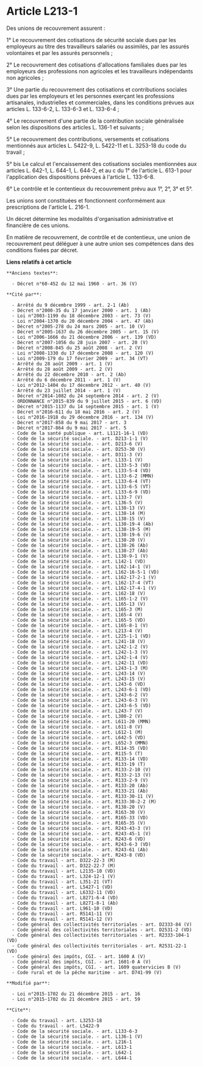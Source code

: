 # Article L213-1

Des unions de recouvrement assurent : 

1° Le recouvrement des cotisations de sécurité sociale dues par les employeurs au titre des travailleurs salariés ou
assimilés, par les assurés volontaires et par les assurés personnels ; 

2° Le recouvrement des cotisations d'allocations familiales dues par les employeurs des professions non agricoles et les
travailleurs indépendants non agricoles ; 

3° Une partie du recouvrement des cotisations et contributions sociales dues par les employeurs et les personnes exerçant les
professions artisanales, industrielles et commerciales, dans les conditions prévues aux articles L. 133-6-2, L. 133-6-3 et L.
133-6-4 ; 

4° Le recouvrement d'une partie de la contribution sociale généralisée selon les dispositions des articles L. 136-1 et
suivants ; 

5° Le recouvrement des contributions, versements et cotisations mentionnés aux articles L. 5422-9, L. 5422-11 et L. 3253-18
du code du travail ; 

5° bis Le calcul et l'encaissement des cotisations sociales mentionnées aux articles L. 642-1, L. 644-1, L. 644-2, et au c du
1° de l'article L. 613-1 pour l'application des dispositions prévues à l'article L. 133-6-8.

6° Le contrôle et le contentieux du recouvrement prévu aux 1°, 2°, 3° et 5°. 

Les unions sont constituées et fonctionnent conformément aux prescriptions de l'article L. 216-1. 

Un décret détermine les modalités d'organisation administrative et financière de ces unions. 

En matière de recouvrement, de contrôle et de contentieux, une union de recouvrement peut déléguer à une autre union ses
compétences dans des conditions fixées par décret.

**Liens relatifs à cet article**

	**Anciens textes**:

	  - Décret n°60-452 du 12 mai 1960 - art. 36 (V)

	**Cité par**:

	  - Arrêté du 9 décembre 1999 - art. 2-1 (Ab)
	  - Décret n°2000-35 du 17 janvier 2000 - art. 1 (Ab)
	  - Loi n°2003-1199 du 18 décembre 2003 - art. 73 (V)
	  - Loi n°2004-1370 du 20 décembre 2004 - art. 47 (Ab)
	  - Décret n°2005-278 du 24 mars 2005 - art. 10 (V)
	  - Décret n°2005-1637 du 26 décembre 2005 - art. 15 (V)
	  - Loi n°2006-1666 du 21 décembre 2006 - art. 139 (VD)
	  - Décret n°2007-1056 du 28 juin 2007 - art. 20 (V)
	  - Décret n°2008-845 du 25 août 2008 - art. 2 (V)
	  - Loi n°2008-1330 du 17 décembre 2008 - art. 120 (V)
	  - Loi n°2009-179 du 17 février 2009 - art. 34 (VT)
	  - Arrêté du 28 août 2009 - art. 1 (V)
	  - Arrêté du 28 août 2009 - art. 2 (V)
	  - Arrêté du 22 décembre 2010 - art. 2 (Ab)
	  - Arrêté du 6 décembre 2011 - art. 1 (V)
	  - Loi n°2012-1404 du 17 décembre 2012 - art. 40 (V)
	  - Arrêté du 23 juillet 2014 - art. 1 (V)
	  - Décret n°2014-1082 du 24 septembre 2014 - art. 2 (V)
	  - ORDONNANCE n°2015-839 du 9 juillet 2015 - art. 6 (VD)
	  - Décret n°2015-1137 du 14 septembre 2015 - art. 1 (V)
	  - Décret n°2016-611 du 18 mai 2016 - art. 2 (V)
	  - Loi n°2016-1918 du 29 décembre 2016 - art. 134 (V)
	  - Décret n°2017-858 du 9 mai 2017 - art. 3
	  - Décret n°2017-864 du 9 mai 2017 - art. 5
	  - Code de la santé publique - art. L1121-16-1 (VD)
	  - Code de la sécurité sociale. - art. D213-1-1 (V)
	  - Code de la sécurité sociale. - art. D213-6 (V)
	  - Code de la sécurité sociale. - art. D253-30 (V)
	  - Code de la sécurité sociale. - art. D311-3 (V)
	  - Code de la sécurité sociale. - art. L133-1 (V)
	  - Code de la sécurité sociale. - art. L133-5-3 (VD)
	  - Code de la sécurité sociale. - art. L133-5-4 (VD)
	  - Code de la sécurité sociale. - art. L133-6-2 (MMN)
	  - Code de la sécurité sociale. - art. L133-6-4 (VT)
	  - Code de la sécurité sociale. - art. L133-6-5 (VT)
	  - Code de la sécurité sociale. - art. L133-6-9 (VD)
	  - Code de la sécurité sociale. - art. L133-7 (V)
	  - Code de la sécurité sociale. - art. L136-5 (V)
	  - Code de la sécurité sociale. - art. L138-13 (V)
	  - Code de la sécurité sociale. - art. L138-14 (M)
	  - Code de la sécurité sociale. - art. L138-15 (V)
	  - Code de la sécurité sociale. - art. L138-19-4 (Ab)
	  - Code de la sécurité sociale. - art. L138-19-5 (M)
	  - Code de la sécurité sociale. - art. L138-19-6 (V)
	  - Code de la sécurité sociale. - art. L138-20 (V)
	  - Code de la sécurité sociale. - art. L138-26 (Ab)
	  - Code de la sécurité sociale. - art. L138-27 (Ab)
	  - Code de la sécurité sociale. - art. L138-9-1 (V)
	  - Code de la sécurité sociale. - art. L142-1 (VD)
	  - Code de la sécurité sociale. - art. L162-14-1 (V)
	  - Code de la sécurité sociale. - art. L162-16-5-1 (VD)
	  - Code de la sécurité sociale. - art. L162-17-2-1 (V)
	  - Code de la sécurité sociale. - art. L162-17-4 (VT)
	  - Code de la sécurité sociale. - art. L162-17-4-1 (V)
	  - Code de la sécurité sociale. - art. L162-18 (V)
	  - Code de la sécurité sociale. - art. L165-1-2 (V)
	  - Code de la sécurité sociale. - art. L165-13 (V)
	  - Code de la sécurité sociale. - art. L165-3 (M)
	  - Code de la sécurité sociale. - art. L165-4 (V)
	  - Code de la sécurité sociale. - art. L165-5 (VD)
	  - Code de la sécurité sociale. - art. L165-8-1 (V)
	  - Code de la sécurité sociale. - art. L213-4 (V)
	  - Code de la sécurité sociale. - art. L225-1-1 (VD)
	  - Code de la sécurité sociale. - art. L241-18 (V)
	  - Code de la sécurité sociale. - art. L242-1-2 (V)
	  - Code de la sécurité sociale. - art. L242-1-3 (V)
	  - Code de la sécurité sociale. - art. L242-1-4 (V)
	  - Code de la sécurité sociale. - art. L242-11 (VD)
	  - Code de la sécurité sociale. - art. L243-1-3 (M)
	  - Code de la sécurité sociale. - art. L243-14 (V)
	  - Code de la sécurité sociale. - art. L243-15 (V)
	  - Code de la sécurité sociale. - art. L243-6 (VD)
	  - Code de la sécurité sociale. - art. L243-6-1 (VD)
	  - Code de la sécurité sociale. - art. L243-6-2 (V)
	  - Code de la sécurité sociale. - art. L243-6-3 (V)
	  - Code de la sécurité sociale. - art. L243-6-5 (VD)
	  - Code de la sécurité sociale. - art. L243-7 (V)
	  - Code de la sécurité sociale. - art. L380-2 (V)
	  - Code de la sécurité sociale. - art. L611-20 (MMN)
	  - Code de la sécurité sociale. - art. L611-8 (V)
	  - Code de la sécurité sociale. - art. L612-1 (M)
	  - Code de la sécurité sociale. - art. L642-5 (VD)
	  - Code de la sécurité sociale. - art. L652-3 (MMN)
	  - Code de la sécurité sociale. - art. R114-35 (VD)
	  - Code de la sécurité sociale. - art. R115-5 (T)
	  - Code de la sécurité sociale. - art. R133-14 (VD)
	  - Code de la sécurité sociale. - art. R133-19 (T)
	  - Code de la sécurité sociale. - art. R133-2-10 (V)
	  - Code de la sécurité sociale. - art. R133-2-13 (V)
	  - Code de la sécurité sociale. - art. R133-2-9 (V)
	  - Code de la sécurité sociale. - art. R133-20 (Ab)
	  - Code de la sécurité sociale. - art. R133-21 (Ab)
	  - Code de la sécurité sociale. - art. R133-30-11 (V)
	  - Code de la sécurité sociale. - art. R133-30-2-2 (M)
	  - Code de la sécurité sociale. - art. R138-20 (V)
	  - Code de la sécurité sociale. - art. R163-30 (V)
	  - Code de la sécurité sociale. - art. R165-33 (VD)
	  - Code de la sécurité sociale. - art. R165-35 (V)
	  - Code de la sécurité sociale. - art. R243-43-3 (V)
	  - Code de la sécurité sociale. - art. R243-45-1 (V)
	  - Code de la sécurité sociale. - art. R243-6 (VD)
	  - Code de la sécurité sociale. - art. R243-6-3 (VD)
	  - Code de la sécurité sociale. - art. R243-61 (Ab)
	  - Code de la sécurité sociale. - art. R243-8 (VD)
	  - Code du travail - art. D322-22-3 (M)
	  - Code du travail - art. D322-22-7 (M)
	  - Code du travail - art. L2135-10 (VD)
	  - Code du travail - art. L324-12-1 (V)
	  - Code du travail - art. L351-21 (VT)
	  - Code du travail - art. L5427-1 (VD)
	  - Code du travail - art. L6332-11 (VD)
	  - Code du travail - art. L8271-6-4 (VD)
	  - Code du travail - art. L8271-8-1 (Ab)
	  - Code du travail - art. L961-10 (VD)
	  - Code du travail - art. R5141-11 (V)
	  - Code du travail - art. R5141-12 (V)
	  - Code général des collectivités territoriales - art. D2333-84 (V)
	  - Code général des collectivités territoriales - art. D2531-2 (VD)
	  - Code général des collectivités territoriales - art. R2333-104-1 (VD)
	  - Code général des collectivités territoriales - art. R2531-22-1 (VD)
	  - Code général des impôts, CGI. - art. 1600 A (V)
	  - Code général des impôts, CGI. - art. 1601-0 A (V)
	  - Code général des impôts, CGI. - art. 1609 quatervicies B (V)
	  - Code rural et de la pêche maritime - art. D741-99 (V)

	**Modifié par**:

	  - Loi n°2015-1702 du 21 décembre 2015 - art. 16
	  - Loi n°2015-1702 du 21 décembre 2015 - art. 59

	**Cite**:

	  - Code du travail - art. L3253-18
	  - Code du travail - art. L5422-9
	  - Code de la sécurité sociale. - art. L133-6-3
	  - Code de la sécurité sociale. - art. L136-1 (V)
	  - Code de la sécurité sociale. - art. L216-1
	  - Code de la sécurité sociale. - art. L613-1
	  - Code de la sécurité sociale. - art. L642-1
	  - Code de la sécurité sociale. - art. L644-1
